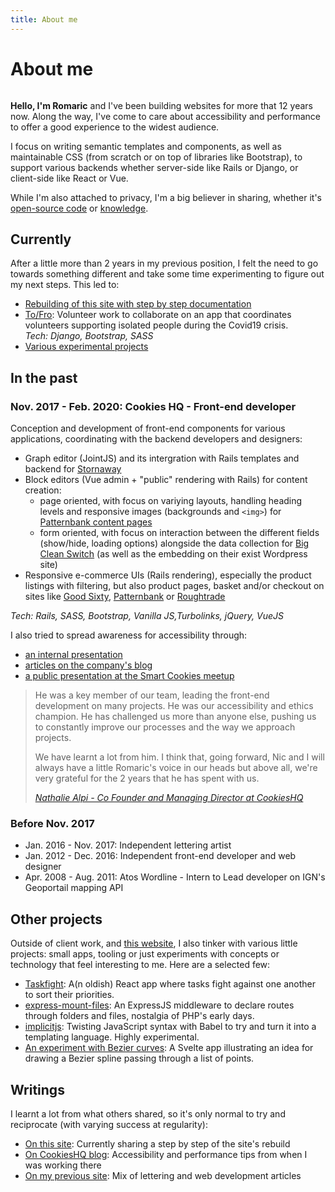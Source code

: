 ```yaml
---
title: About me
---
```


About me
===

<div>

<img src="/media/me.png" alt="" class="avatar no-border" role="presentation">

**Hello, I'm Romaric** and I've been building websites for more that 12 years now. Along the way, I've come to care about accessibility and performance to offer a good experience to the widest audience.

I focus on writing semantic templates and components, as well as maintainable CSS (from scratch or on top of libraries like Bootstrap),
to support various backends whether server-side like Rails or Django, or client-side like React or Vue.

</div>

While I'm also attached to privacy, I'm a big believer in sharing, whether it's [open-source code][github-profile] or [knowledge](#writings).

Currently
---

After a little more than 2 years in my previous position, I felt the need to go towards something different and take some time experimenting to figure out my next steps. This led to:

- [Rebuilding of this site with step by step documentation ](/posts/)
- [To/Fro][to-fro]: Volunteer work to collaborate on an app that coordinates volunteers supporting isolated people during the Covid19 crisis.<br> *Tech: Django, Bootstrap, SASS*
- [Various experimental projects](#other-projects)

In the past
---

### Nov. 2017 - Feb. 2020: Cookies HQ - Front-end developer

Conception and development of front-end components for various applications, coordinating with the backend developers and designers:

- Graph editor (JointJS) and its intergration with Rails templates and backend for [Stornaway][stornaway]
- Block editors (Vue admin + "public" rendering with Rails) for content creation:
  - page oriented, with focus on variying layouts, handling heading levels and responsive images (backgrounds and `<img>`) for [Patternbank content pages][patternbank]
  - form oriented, with focus on interaction between the different fields (show/hide, loading options) alongside the data collection for [Big Clean Switch][big-clean-switch] (as well as the embedding on their exist Wordpress site)
- Responsive e-commerce UIs (Rails rendering), especially the product listings with filtering, but also product pages, basket and/or checkout on sites like [Good Sixty], [Patternbank][patternbank-studio] or [Roughtrade]

*Tech: Rails, SASS, Bootstrap, Vanilla JS,Turbolinks, jQuery, VueJS*

I also tried to spread awareness for accessibility through:

- [an internal presentation][cookieshq-presentation]
- [articles on the company's blog][articles-at-cookies]
- [a public presentation at the Smart Cookies meetup][smart-cookies-accessibility]

<blockquote>

He was a key member of our team, leading the front-end development on many projects. He was our accessibility and ethics champion. He has challenged us more than anyone else, pushing us to constantly improve our processes and the way we approach projects.

We have learnt a lot from him. I think that, going forward, Nic and I will always have a little Romaric's voice in our heads but above all, we're very grateful for the 2 years that he has spent with us.

<cite><a href="https://www.linkedin.com/feed/update/urn%3Ali%3Aactivity%3A6638408058257055744/">Nathalie Alpi - Co Founder and Managing Director at CookiesHQ</a></cite>
</blockquote>

### Before Nov. 2017

- Jan. 2016 - Nov. 2017: Independent lettering artist
- Jan. 2012 - Dec. 2016: Independent front-end developer and web designer
- Apr. 2008 - Aug. 2011: Atos Wordline - Intern to Lead developer on IGN's Geoportail mapping API

Other projects
---

Outside of client work, and [this website][romaricpascal.is], I also tinker with various little projects: small apps, tooling or just experiments with concepts or technology that feel interesting to me. Here are a selected few:

- [Taskfight]: A(n oldish) React app where tasks fight against one another to sort their priorities.
- [express-mount-files]: An ExpressJS middleware to declare routes through folders and files, nostalgia of PHP's early days.
- [implicitjs]: Twisting JavaScript syntax with Babel to try and turn it into a templating language. Highly experimental.
- [An experiment with Bezier curves][bezier-experiment]: A Svelte app illustrating an idea for drawing a Bezier spline passing through a list of points.

Writings
---

I learnt a lot from what others shared, so it's only normal to try and reciprocate (with varying success at regularity):

- [On this site](/posts/): Currently sharing a step by step of the site's rebuild
- [On CookiesHQ blog][articles-at-cookies]: Accessibility and performance tips from when I was working there
- [On my previous site](https://old.romaricpascal.is/writing-about/): Mix of lettering and web development articles

[stornaway]: https://www.stornaway.io/#homevideoplayer
[big-clean-switch]: https://bigcleanswitch.org/
[patternbank]: https://patterbank.com
[patternbank-studio]: https://patternbank.com/studio
[Roughtrade]: https://www.roughtrade.com/gb/s
[Good Sixty]: https://www.goodsixty.co.uk/retailers/bristol/115-earthcake
[to-fro]: https://github.com/cgillions/to-fro/
[hpe-loom]: https://community.hpe.com/t5/behind-the-scenes-at-labs/an-oral-history-of-the-machine-chapter-six-moving-from/ba-p/6934962
[hpe-loom-source]: https://github.com/HewlettPackard/loom
[cookieshq-presentation]: https://www.cookieshq.co.uk/posts/building-accessible-websites-is-a-job-for-the-whole-team
[articles-at-cookies]: https://www.cookieshq.co.uk/posts/author/romaric
[smart-cookies-accessibility]: https://www.meetup.com/Smart-Cookies-Bristol/events/264888812/
[Taskfight]: https://taskfight.romaricpascal.com
[express-mount-files]: https://github.com/rhumaric/express-mount-files
[implicitjs]: https://github.com/rhumaric/implicitjs
[romaricpascal.is]: https://github.com/rhumaric/romaricpascal.is
[bezier-experiment]: https://github.com/rhumaric/bezier-spline-experiment
[github-profile]: https://github.com/rhumaric/
